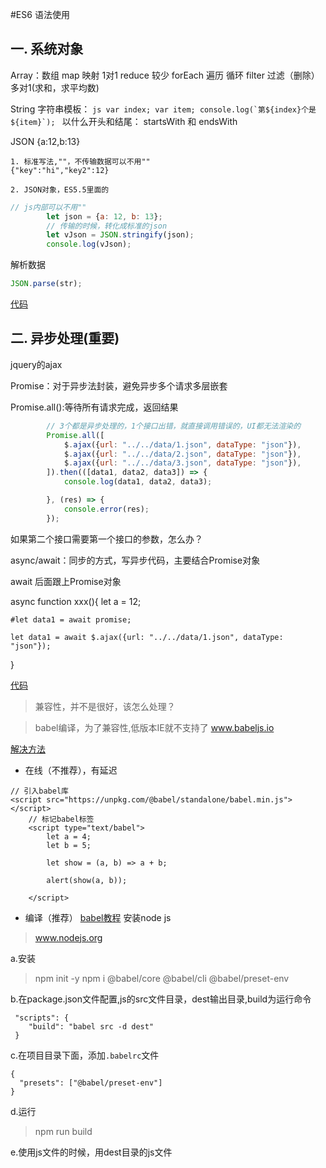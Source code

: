 #ES6 语法使用

## 一. 系统对象
Array：数组
    map         映射          1对1
    reduce      较少
    forEach     遍历          循环
    filter      过滤（删除）   多对1(求和，求平均数)

String
    字符串模板： 
    ```js
    var index;
    var item;
    console.log(`第${index}个是${item}`);
    ```
    以什么开头和结尾：
    startsWith 和 endsWith

JSON
    {a:12,b:13}
    
    1. 标准写法,""，不传输数据可以不用""
    {"key":"hi","key2":12}
    
    2. JSON对象，ES5.5里面的
    
```js
// js内部可以不用""
        let json = {a: 12, b: 13};
        // 传输的时候，转化成标准的json
        let vJson = JSON.stringify(json);
        console.log(vJson);

```

解析数据
```js
JSON.parse(str);
```

[代码](../code/es6-003.html)

## 二. 异步处理(重要)
jquery的ajax

Promise：对于异步法封装，避免异步多个请求多层嵌套

Promise.all():等待所有请求完成，返回结果
```js
        // 3个都是异步处理的，1个接口出错，就直接调用错误的，UI都无法渲染的
        Promise.all([
            $.ajax({url: "../../data/1.json", dataType: "json"}),
            $.ajax({url: "../../data/2.json", dataType: "json"}),
            $.ajax({url: "../../data/3.json", dataType: "json"}),
        ]).then(([data1, data2, data3]) => {
            console.log(data1, data2, data3);

        }, (res) => {
            console.error(res);
        });
```

如果第二个接口需要第一个接口的参数，怎么办？

async/await：同步的方式，写异步代码，主要结合Promise对象

await 后面跟上Promise对象

async function xxx(){
    let a = 12;

    #let data1 = await promise;
    
    let data1 = await $.ajax({url: "../../data/1.json", dataType: "json"});
}

[代码](../code/es6-004.html)


> 兼容性，并不是很好，该怎么处理？

> babel编译，为了兼容性,低版本IE就不支持了
> www.babeljs.io

[解决方法](../code/es6-005-babel.html)

- 在线（不推荐），有延迟

```
// 引入babel库
<script src="https://unpkg.com/@babel/standalone/babel.min.js"></script>
    // 标记babel标签
    <script type="text/babel">
        let a = 4;
        let b = 5;

        let show = (a, b) => a + b;

        alert(show(a, b));

    </script>
```

- 编译（推荐）
[babel教程](https://babeljs.io/setup#installation)
安装node js
> www.nodejs.org

a.安装
> npm init -y
> npm i @babel/core @babel/cli @babel/preset-env

b.在package.json文件配置,js的src文件目录，dest输出目录,build为运行命令
```
 "scripts": {
    "build": "babel src -d dest"
 }
```


c.在项目目录下面，添加`.babelrc`文件
```
{
  "presets": ["@babel/preset-env"]
}
```

d.运行
> npm run build

e.使用js文件的时候，用dest目录的js文件